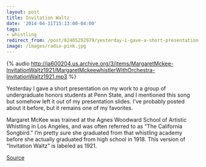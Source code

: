 ```yaml
---
layout: post 
title: Invitation Waltz 
date: '2014-04-11T15:13:00-04:00' 
tags: 
- whistling 
redirect_from: /post/82405292979/yesterday-i-gave-a-short-presentation-on-my-work/
image: /images/radio-pink.jpg
---
```


{% audio http://ia600204.us.archive.org/3/items/MargaretMckee-InvitationWaltz1921/MargaretMckeewhistlerWithOrchestra-InvitationWaltz1921.mp3 %}

Yesterday I gave a short presentation on my work to a group of undergraduate honors students at Penn State, and I mentioned this song but somehow left it out of my presentation slides. I’ve probably posted about it before, but it remains one of my favorites.

Margaret McKee was trained at the Agnes Woodward School of Artistic Whistling in Los Angeles, and was often referred to as “The California Songbird.” I’m pretty sure she graduated from that whistling academy before she actually graduated from high school in 1918. This version of “Invitation Waltz” is labeled as 1921.

[Source](https://archive.org/details/MargaretMckee-InvitationWaltz1921)

